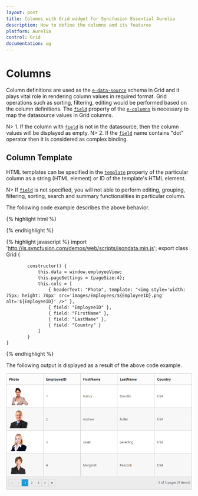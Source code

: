 ```yaml
---
layout: post
title: Columns with Grid widget for Syncfusion Essential Aurelia
description: How to define the columns and its features
platform: Aurelia
control: Grid
documentation: ug
--- 
```

# Columns

Column definitions are used as the [`e-data-source`](http://help.syncfusion.com/api/js/ejgrid#members:datasource "dataSource") schema in Grid and it plays vital role in rendering column values in required format. Grid operations such as sorting, filtering, editing would be performed based on the column definitions. The [`field`](http://help.syncfusion.com/api/js/ejgrid#members:columns-field "field") property of the [`e-columns`](http://help.syncfusion.com/api/js/ejgrid#members:columns "columns") is necessary to map the datasource values in Grid columns.

N> 1. If the column with [`field`](http://help.syncfusion.com/api/js/ejgrid#members:columns-field "field") is not in the datasource, then the column values will be displayed as empty.
N> 2. If the [`field`](http://help.syncfusion.com/api/js/ejgrid#members:columns-field "field") name contains "dot" operator then it is considered as complex binding.

## Column Template

HTML templates can be specified in the [`template`](http://help.syncfusion.com/api/js/ejgrid#members:columns-template "template") property of the particular column as a string (HTML element) or ID of the template's HTML element.

N> If [`field`](http://help.syncfusion.com/api/js/ejgrid#members:columns-field "field") is not specified, you will not able to perform editing, grouping, filtering, sorting, search and summary functionalities in particular column.

The following code example describes the above behavior.

{% highlight html %}

  <ej-grid e-data-source.bind="data" e-allow-paging=true e-columns.bind="cols" e-page-settings.bind="pageSettings">
   </ej-grid>

{% endhighlight %}

{% highlight javascript %}
import 'http://js.syncfusion.com/demos/web/scripts/jsondata.min.js';
  export class Grid {
    
            constructor() {
			    this.data = window.employeeView;
                this.pageSettings = {pageSize:4};
                this.cols = [
			        { headerText: "Photo", template: "<img style='width: 75px; height: 70px' src='images/Employees/${EmployeeID}.png' alt='${EmployeeID}' />" },				
			        { field: "EmployeeID" },
			        { field: "FirstName" },
			        { field: "LastName" },
			        { field: "Country" }
		        ]
			}
    }
{% endhighlight %}

The following output is displayed as a result of the above code example.

![](columns_images/columns_img1.png)